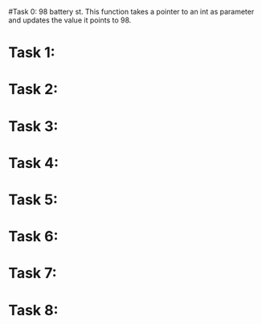 #Task 0: 98 battery st.
This function takes a pointer to an int as parameter and updates the value it points to 98.

# Task 1:

# Task 2: 

# Task 3:

# Task 4:

# Task 5:

# Task 6:

# Task 7:

# Task 8:
